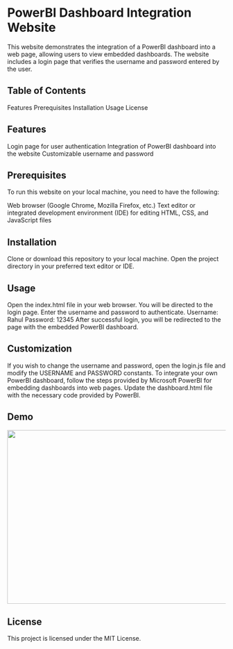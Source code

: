 # PowerBI Dashboard Integration Website
This website demonstrates the integration of a PowerBI dashboard into a web page, allowing users to view embedded dashboards. The website includes a login page that verifies the username and password entered by the user.

## Table of Contents
Features
Prerequisites
Installation
Usage
License
## Features
Login page for user authentication
Integration of PowerBI dashboard into the website
Customizable username and password
## Prerequisites
To run this website on your local machine, you need to have the following:

Web browser (Google Chrome, Mozilla Firefox, etc.)
Text editor or integrated development environment (IDE) for editing HTML, CSS, and JavaScript files
## Installation
Clone or download this repository to your local machine.
Open the project directory in your preferred text editor or IDE.
## Usage
Open the index.html file in your web browser.
You will be directed to the login page.
Enter the username and password to authenticate.
Username: Rahul
Password: 12345
After successful login, you will be redirected to the page with the embedded PowerBI dashboard.
## Customization
If you wish to change the username and password, open the login.js file and modify the USERNAME and PASSWORD constants.
To integrate your own PowerBI dashboard, follow the steps provided by Microsoft PowerBI for embedding dashboards into web pages. Update the dashboard.html file with the necessary code provided by PowerBI.

## Demo
<img src="[https://media.giphy.com/media/vFKqnCdLPNOKc/giphy.gif](https://github.com/Rahul-Budhan/Power-BI-Dashboard-website-with-login-page/blob/main/src/power-bi-website-integration-demo.mp4)" width="580" height="400" />


## License
This project is licensed under the MIT License.

